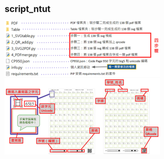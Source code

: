 # script_ntut
![GITHUB](https://github.com/Circle472/script_ntut/raw/main/scripts_pku_file.jpg)
![GITHUB](https://github.com/Circle472/script_ntut/raw/main/scripts_pku_intro.jpg)

